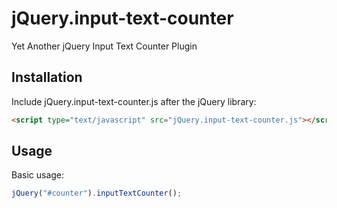 # jQuery.input-text-counter

Yet Another jQuery Input Text Counter Plugin

## Installation

Include jQuery.input-text-counter.js after the jQuery library:

```html
<script type="text/javascript" src="jQuery.input-text-counter.js"></script>
```

## Usage

Basic usage:

```javascript
jQuery("#counter").inputTextCounter();
```
